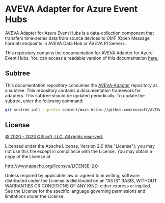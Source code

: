 # AVEVA Adapter for Azure Event Hubs

AVEVA Adapter for Azure Event Hubs is a data-collection component that transfers time-series data from source devices to OMF (Open Message Format) endpoints in AVEVA Data Hub or AVEVA PI Servers.

This repository contains the documentation for AVEVA Adapter for Azure Event Hubs. You can access a readable version of this documentation [here.](https://docs.osisoft.com/bundle/pi-adapter-azure-event-hubs/)

## Subtree

This documentation repository consumes the [AVEVA-Adapter](https://github.com/osisoft/AVEVA-Adapter) repository as a subtree. This repository contains a documentation framework for adapters. This subtree should be updated periodically. To update the subtree, enter the following command:

```bash
git subtree pull --prefix content/main https://github.com/osisoft/AVEVA-Adapter main --squash
```

## License

<a href="https://www.osisoft.com/copyright/">&copy; 2020 - 2023 OSIsoft, LLC. All rights reserved.</a>

Licensed under the Apache License, Version 2.0 (the "License"); you may not use this file except in compliance with the License. You may obtain a copy of the License at 

http://www.apache.org/licenses/LICENSE-2.0

Unless required by applicable law or agreed to in writing, software distributed under the License is distributed on an "AS IS" BASIS, WITHOUT WARRANTIES OR CONDITIONS OF ANY KIND, either express or implied. See the License for the specific language governing permissions and limitations under the License.
